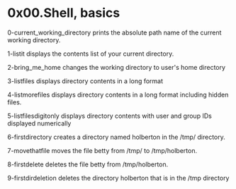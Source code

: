 # 0x00.Shell, basics

0-current_working_directory prints the absolute path name of the current working directory.


1-listit displays the contents list of your current directory.


2-bring_me_home changes the working directory to user's home directory


3-listfiles displays directory contents in a long format


4-listmorefiles displays directory contents in a long format including hidden files.


5-listfilesdigitonly displays directory contents with user and group IDs displayed numerically


6-firstdirectory creates a directory named holberton in the /tmp/ directory.


7-movethatfile moves the file betty from /tmp/ to /tmp/holberton.


8-firstdelete deletes the file betty from /tmp/holberton.


9-firstdirdeletion deletes the directory holberton that is in the /tmp directory